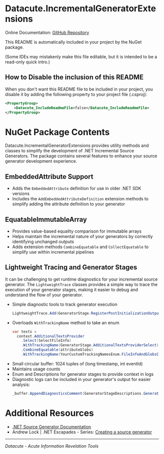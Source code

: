 # Datacute.IncrementalGeneratorExtensions

Online Documentation: [GitHub Repository](https://github.com/datacute/IncrementalGeneratorExtensions)

This README is automatically included in your project by the NuGet package.

(Some IDEs may mistakenly make this file editable, but it is intended to be a read-only quick intro.)

## How to Disable the inclusion of this README

When you don't want this README file to be included in your project, you disable it by adding the following property to your project file (.csproj):

```xml
<PropertyGroup>
    <Datacute_IncludeReadmeFile>false</Datacute_IncludeReadmeFile>
</PropertyGroup>
```

# NuGet Package Contents

Datacute.IncrementalGeneratorExtensions provides utility methods and classes to simplify the development of .NET Incremental Source Generators. The package contains several features to enhance your source generator development experience.

## EmbeddedAttribute Support

- Adds the `EmbeddedAttribute` definition for use in older .NET SDK versions
- Includes the `AddEmbeddedAttributeDefinition` extension methods to simplify adding the attribute definition to your generator

## EquatableImmutableArray

- Provides value-based equality comparison for immutable arrays
- Helps maintain the incremental nature of your generators by correctly identifying unchanged outputs
- Adds extension methods `CombineEquatable` and `CollectEquatable` to simplify use within incremental pipelines

## Lightweight Tracing and Generator Stages

It can be challenging to get runtime diagnostics for your incremental source generator.
The `LightweightTrace` classes provides a simple way to trace the execution of your generator stages,
making it easier to debug and understand the flow of your generator.

- Simple diagnostic tools to track generator execution
  ```csharp
  LightweightTrace.Add(GeneratorStage.RegisterPostInitializationOutput);
  ``` 
- Overloads `WithTrackingName` method to take an enum
  ```csharp
  var texts =
    context.AdditionalTextsProvider
      .Select(SelectFileInfo)
      .WithTrackingName(GeneratorStage.AdditionalTextsProviderSelect) // tracing the first stage output
      .CombineEquatable(attributeGlobs)
      .WithTrackingName(YourCustomTrackingNamesEnum.FileInfoAndGlobsCombined); // tracing the second stage output
  ``` 
- Small circular buffer: 1024 tuples of (long timestamp, int eventId) 
- Maintains usage counts
- Enum and Descriptions for generator stages to provide context in logs
- Diagnostic logs can be included in your generator's output for easier analysis:
  ```csharp
  _buffer.AppendDiagnosticsComment(GeneratorStageDescriptions.GeneratorStageNameMap);
  ```


# Additional Resources

- [.NET Source Generator Documentation](https://learn.microsoft.com/en-us/dotnet/csharp/roslyn-sdk/source-generators-overview)
- Andrew Lock | .NET Escapades - Series: [Creating a source generator](https://andrewlock.net/series/creating-a-source-generator/)

---

*Datacute - Acute Information Revelation Tools*